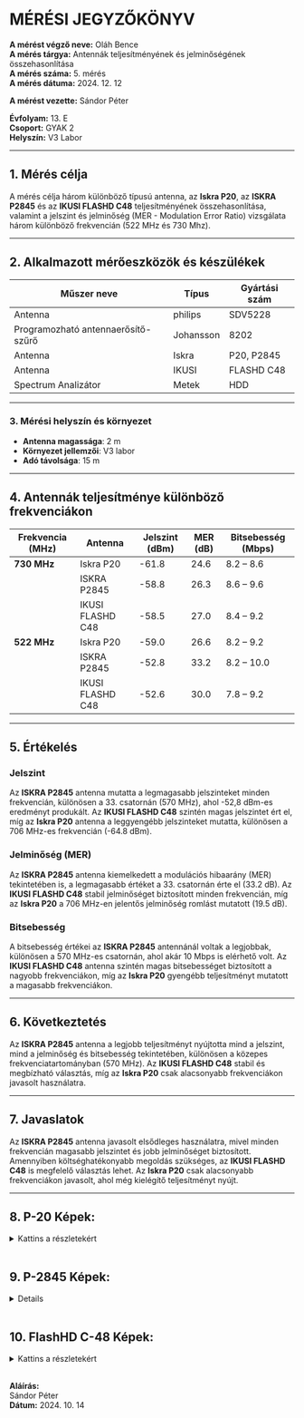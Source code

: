 # MÉRÉSI JEGYZŐKÖNYV

**A mérést végző neve:** Oláh Bence  
**A mérés tárgya:** Antennák teljesítményének és jelminőségének összehasonlítása  
**A mérés száma:** 5. mérés  
**A mérés dátuma:** 2024. 12. 12 

**A mérést vezette:** Sándor Péter  

**Évfolyam:** 13. E  
**Csoport:** GYAK 2  
**Helyszín:** V3 Labor  

---

## 1. Mérés célja  
A mérés célja három különböző típusú antenna, az **Iskra P20**, az **ISKRA P2845** és az **IKUSI FLASHD C48** teljesítményének összehasonlítása, valamint a jelszint és jelminőség (MER - Modulation Error Ratio) vizsgálata három különböző frekvencián (522 MHz és 730 Mhz).

---

## 2. Alkalmazott mérőeszközök és készülékek  

| Műszer neve                         | Típus       | Gyártási szám |
| ----------------------------------- | ----------- | ------------- |
|  Antenna                            |    philips  |    SDV5228    |
| Programozható antennaerősítő-szűrő  | Johansson   | 8202          |
| Antenna                             | Iskra       | P20, P2845    |
| Antenna                             | IKUSI       | FLASHD C48    |
| Spectrum Analizátor                 | Metek       | HDD           |

---

### 3. **Mérési helyszín és környezet**
- **Antenna magassága**: 2 m
- **Környezet jellemzői**: V3 labor
- **Adó távolsága**: 15 m

---

## 4. Antennák teljesítménye különböző frekvenciákon

| Frekvencia (MHz) | Antenna          | Jelszint (dBm) | MER (dB) | Bitsebesség (Mbps) |
| ---------------- | ---------------- | -------------- | -------- | ------------------ |
| **730 MHz**      | Iskra P20        | -61.8          | 24.6     | 8.2 – 8.6          |
|                  | ISKRA P2845      | -58.8          | 26.3     | 8.6 – 9.6          |
|                  | IKUSI FLASHD C48 | -58.5          | 27.0     | 8.4 – 9.2          |
| **522 MHz**      | Iskra P20        | -59.0          | 26.6     | 8.2 – 9.2          |
|                  | ISKRA P2845      | -52.8          | 33.2     | 8.2 – 10.0         |
|                  | IKUSI FLASHD C48 | -52.6          | 30.0     | 7.8 – 9.2          |


---

## 5. Értékelés

### Jelszint
Az **ISKRA P2845** antenna mutatta a legmagasabb jelszinteket minden frekvencián, különösen a 33. csatornán (570 MHz), ahol -52,8 dBm-es eredményt produkált. Az **IKUSI FLASHD C48** szintén magas jelszintet ért el, míg az **Iskra P20** antenna a leggyengébb jelszinteket mutatta, különösen a 706 MHz-es frekvencián (-64.8 dBm).

### Jelminőség (MER)
Az **ISKRA P2845** antenna kiemelkedett a modulációs hibaarány (MER) tekintetében is, a legmagasabb értéket a 33. csatornán érte el (33.2 dB). Az **IKUSI FLASHD C48** stabil jelminőséget biztosított minden frekvencián, míg az **Iskra P20** a 706 MHz-en jelentős jelminőség romlást mutatott (19.5 dB).

### Bitsebesség
A bitsebesség értékei az **ISKRA P2845** antennánál voltak a legjobbak, különösen a 570 MHz-es csatornán, ahol akár 10 Mbps is elérhető volt. Az **IKUSI FLASHD C48** antenna szintén magas bitsebességet biztosított a nagyobb frekvenciákon, míg az **Iskra P20** gyengébb teljesítményt mutatott a magasabb frekvenciákon.

---

## 6. Következtetés
Az **ISKRA P2845** antenna a legjobb teljesítményt nyújtotta mind a jelszint, mind a jelminőség és bitsebesség tekintetében, különösen a közepes frekvenciatartományban (570 MHz). Az **IKUSI FLASHD C48** stabil és megbízható választás, míg az **Iskra P20** csak alacsonyabb frekvenciákon javasolt használatra.

---

## 7. Javaslatok
Az **ISKRA P2845** antenna javasolt elsődleges használatra, mivel minden frekvencián magasabb jelszintet és jobb jelminőséget biztosított. Amennyiben költséghatékonyabb megoldás szükséges, az **IKUSI FLASHD C48** is megfelelő választás lehet. Az **Iskra P20** csak alacsonyabb frekvenciákon javasolt, ahol még kielégítő teljesítményt nyújt.

---

## 8. P-20 Képek:
<details>
    <summary>Kattins a részletekért</summary>

    **522Mhz Mért Képek:**
    <img src=""/>
    <img src=""/>

---

    **730MHz Mért Képek**
    <img src=""/>
    <img src=""/>

---



</details>

<br>

## 9. P-2845 Képek:
<details>

    <summary>Kattins a részletekért</summary>

    **522hz Mért Képek:**
    <img src=""/>
    <img src=""/>

---

    **730MHz Mért Képek**
    <img src=""/>
    <img src=""/>

---

  

</details>

<br>

## 10. FlashHD C-48 Képek:
<details>
    <summary>Kattins a részletekért</summary>

    **522Mhz Mért Képek:**
    <img src=""/>
    <img src=""/>

---

    **730MHz Mért Képek**
    <img src=""/>
    <img src=""/>

---


</details>


<br>




**Aláírás:**  
Sándor Péter  
**Dátum:** 2024. 10. 14
